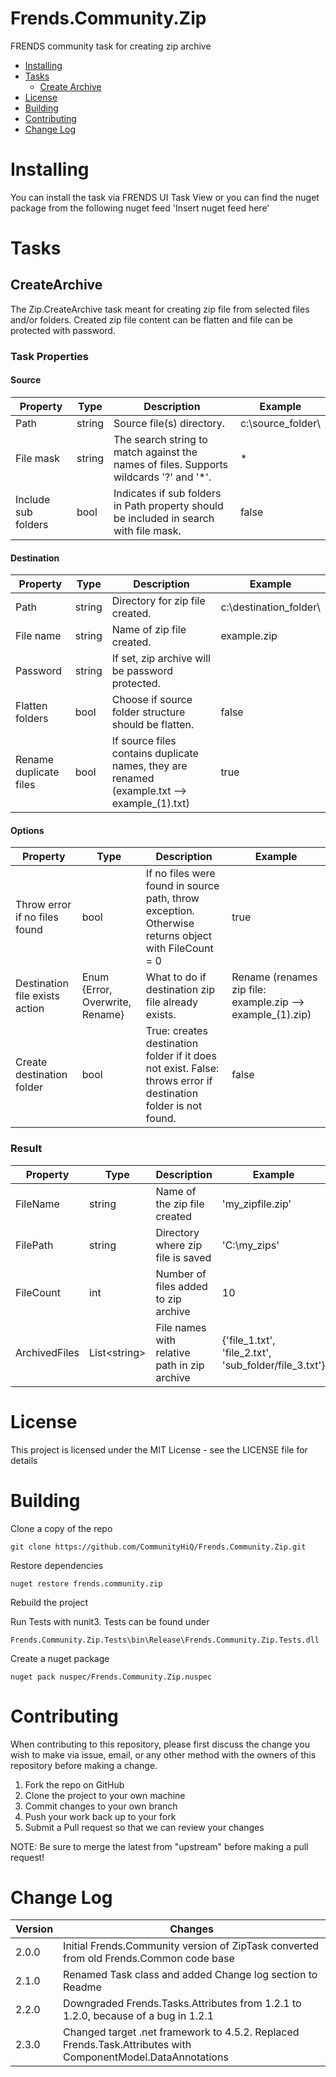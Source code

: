 # Frends.Community.Zip
FRENDS community task for creating zip archive

- [Installing](#installing)
- [Tasks](#tasks)
  - [Create Archive](#createarchive)
- [License](#license)
- [Building](#building)
- [Contributing](#contributing)
- [Change Log](#change-log)

# Installing
You can install the task via FRENDS UI Task View or you can find the nuget package from the following nuget feed
'Insert nuget feed here'

# Tasks

## CreateArchive
The Zip.CreateArchive task meant for creating zip file from selected files and/or folders. Created zip file content can be flatten and file can be protected with password.

### Task Properties

#### Source

| Property             | Type                 | Description                          | Example |
| ---------------------| ---------------------| ------------------------------------ | ----- |
| Path | string | Source file(s) directory. | c:\source_folder\ |
| File mask | string | The search string to match against the names of files. Supports wildcards '?' and '*'. | * |
| Include sub folders | bool | Indicates if sub folders in Path property should be included in search with file mask. | false |

#### Destination

| Property             | Type                 | Description                          | Example |
| ---------------------| ---------------------| ------------------------------------ | ----- |
| Path | string | Directory for zip file created. | c:\destination_folder\ |
| File name | string | Name of zip file created. | example.zip |
| Password | string | If set, zip archive will be password protected. | |
| Flatten folders | bool | Choose if source folder structure should be flatten. | false |
| Rename duplicate files | bool | If source files contains duplicate names, they are renamed (example.txt --&gt; example_(1).txt) | true |

#### Options

| Property             | Type                 | Description                          | Example |
| ---------------------| ---------------------| ------------------------------------ | ----- |
| Throw error if no files found | bool | If no files were found in source path, throw exception. Otherwise returns object with FileCount = 0 | true |
| Destination file exists action | Enum {Error, Overwrite, Rename} | What to do if destination zip file already exists. | Rename (renames zip file: example.zip --&gt; example_(1).zip) |
| Create destination folder | bool | True: creates destination folder if it does not exist. False: throws error if destination folder is not found. | false |


### Result

| Property             | Type                 | Description                          | Example |
| ---------------------| ---------------------| ------------------------------------ | ----- |
| FileName | string | Name of the zip file created | 'my_zipfile.zip' |
| FilePath | string | Directory where zip file is saved | 'C:\my_zips\' |
| FileCount | int | Number of files added to zip archive | 10 |
| ArchivedFiles | List&lt;string&gt; | File names with relative path in zip archive | {'file_1.txt', 'file_2.txt', 'sub_folder/file_3.txt'} |

# License

This project is licensed under the MIT License - see the LICENSE file for details

# Building

Clone a copy of the repo

`git clone https://github.com/CommunityHiQ/Frends.Community.Zip.git`

Restore dependencies

`nuget restore frends.community.zip`

Rebuild the project

Run Tests with nunit3. Tests can be found under

`Frends.Community.Zip.Tests\bin\Release\Frends.Community.Zip.Tests.dll`

Create a nuget package

`nuget pack nuspec/Frends.Community.Zip.nuspec`

# Contributing
When contributing to this repository, please first discuss the change you wish to make via issue, email, or any other method with the owners of this repository before making a change.

1. Fork the repo on GitHub
2. Clone the project to your own machine
3. Commit changes to your own branch
4. Push your work back up to your fork
5. Submit a Pull request so that we can review your changes

NOTE: Be sure to merge the latest from "upstream" before making a pull request!

# Change Log

| Version             | Changes                 |
| ---------------------| ---------------------|
| 2.0.0 | Initial Frends.Community version of ZipTask converted from old Frends.Common code base |
| 2.1.0 | Renamed Task class and added Change log section to Readme |
| 2.2.0 | Downgraded Frends.Tasks.Attributes from 1.2.1 to 1.2.0, because of a bug in 1.2.1 |
| 2.3.0 | Changed target .net framework to 4.5.2. Replaced Frends.Task.Attributes with ComponentModel.DataAnnotations |